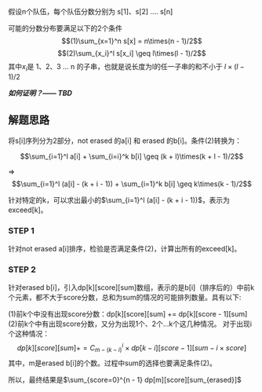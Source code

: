 假设n个队伍，每个队伍分数分别为 s[1]、s[2] .... s[n]

可能的分数分布要满足以下的2个条件
$$(1)\sum_{x=1}^n s[x] = n\times(n - 1)/2$$
$$(2)\sum_{x_i}^l s[x_i] \geq l\times(l - 1)/2$$
其中$x_i$是 1、2、3 ... n 的子串，也就是说长度为l的任一子串的和不小于 $l\times(l - 1)/2$

***如何证明？—— TBD***

## 解题思路
将s[i]序列分为2部分，not erased 的a[i] 和 erased 的b[i]。条件(2)转换为：

$$\sum_{i=1}^l a[i] + \sum_{i=i}^k b[i] \geq (k + l)\times(k + l - 1)/2$$

=>
$$\sum_{i=1}^l (a[i] - (k + i - 1)) + \sum_{i=1}^k b[i] \geq k\times(k - 1)/2$$

针对特定的k，可以求出最小的$\sum_{i=1}^l (a[i] - (k + i - 1))$，表示为exceed[k]。

### STEP 1
针对not erased a[i]排序，检验是否满足条件(2)，计算出所有的exceed[k]。

### STEP 2
针对erased b[i]，引入dp[k][score][sum]数组，表示的是b[i]（排序后的）中前k个元素，都不大于score分数，总和为sum的情况的可能排列数量。具有以下:

(1)前k个中没有出现score分数：dp[k][score][sum] += dp[k][score - 1][sum]
(2)前k个中有出现score分数，又分为出现1个、2个...k个这几种情况。
对于出现i个这种情况：
$$dp[k][score][sum] += C_{m - (k - i)}^i \times dp[k - i][score - 1][sum - i \times score]$$
其中，m是erased b[i]的个数。过程中sum的选择也要满足条件(2)。

所以，最终结果是$\sum_{score=0}^{n - 1} dp[m][score][sum_{erased}]$
